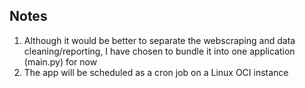 ## Notes
1. Although it would be better to separate the webscraping and data cleaning/reporting, I have chosen to bundle it into one application (main.py) for now
2. The app will be scheduled as a cron job on a Linux OCI instance

